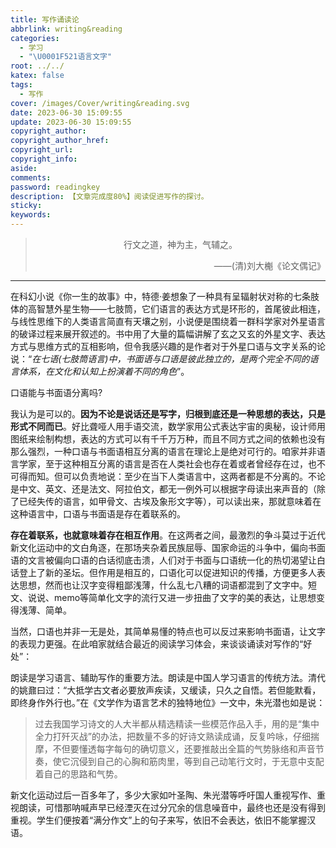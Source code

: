 ```yaml
---
title: 写作诵读论
abbrlink: writing&reading
categories:
  - 学习
  - "\U0001F521语言文字"
root: ../../
katex: false
tags:
  - 写作
cover: /images/Cover/writing&reading.svg
date: 2023-06-30 15:09:55
update: 2023-06-30 15:09:55
copyright_author:
copyright_author_href:
copyright_url:
copyright_info:
aside:
comments:
password: readingkey
description: 【文章完成度80%】阅读促进写作的探讨。
sticky:
keywords:
---
```


> <center>行文之道，神为主，气辅之。</center>
> <p align="right">——(清)刘大櫆《论文偶记》</p>

-----

在科幻小说《你一生的故事》中，特德·姜想象了一种具有呈辐射状对称的七条肢体的高智慧外星生物——七肢筒，它们语言的表达方式是环形的，首尾彼此相连，与线性思维下的人类语言简直有天壤之别，小说便是围绕着一群科学家对外星语言的破译过程来展开叙述的。书中用了大量的篇幅讲解了玄之又玄的外星文字、表达方式与思维方式的互相影响，但令我感兴趣的是作者对于外星口语与文字关系的论说：“*在七语(七肢筒语言)中，书面语与口语是彼此独立的，是两个完全不同的语言体系，在文化和认知上扮演着不同的角色*”。

口语能与书面语分离吗?

我认为是可以的。**因为不论是说话还是写字，归根到底还是一种思想的表达，只是形式不同而已**。好比聋哑人用手语交流，数学家用公式表达宇宙的奥秘，设计师用图纸来绘制构想，表达的方式可以有千千万万种，而且不同方式之间的依赖也没有那么强烈，一种口语与书面语相互分离的语言在理论上是绝对可行的。咱家并非语言学家，至于这种相互分离的语言是否在人类社会也存在着或者曾经存在过，也不可得而知。但可以负责地说：至少在当下人类语言中，这两者都是不分离的。不论是中文、英文、还是法文、阿拉伯文，都无一例外可以根据字母读出来声音的（除了已经失传的语言，如甲骨文、古埃及象形文字等），可以读出来，那就意味着在这种语言中，口语与书面语是存在着联系的。

**存在着联系，也就意味着存在相互作用**。在这两者之间，最激烈的争斗莫过于近代新文化运动中的文白角逐，在那场夹杂着民族屈辱、国家命运的斗争中，偏向书面语的文言被偏向口语的白话彻底击溃，人们对于书面与口语统一化的热切渴望让白话登上了新的圣坛。但作用是相互的，口语化可以促进知识的传播，方便更多人表达思想，然而也让汉字变得粗鄙浅薄，什么乱七八糟的词语都混到了文字中。短文、说说、memo等简单化文字的流行又进一步扭曲了文字的美的表达，让思想变得浅薄、简单。

当然，口语也并非一无是处，其简单易懂的特点也可以反过来影响书面语，让文字的表现力更强。在此咱家就结合最近的阅读学习体会，来谈谈诵读对写作的“好处”：

朗读是学习语言、辅助写作的重要方法。朗读是中国人学习语言的传统方法。清代的姚鼐曰过：“大抵学古文者必要放声疾读，又缓读，只久之自悟。若但能默看，即终身作外行也。”在《文学作为语言艺术的独特地位》一文中，朱光潜也如是说：
> 过去我国学习诗文的人大半都从精选精读一些模范作品入手，用的是“集中全力打歼灭战”的办法，把数量不多的好诗文熟读成诵，反复吟咏，仔细揣摩，不但要懂透每字每句的确切意义，还要推敲出全篇的气势脉络和声音节奏，使它沉侵到自己的心胸和筋肉里，等到自己动笔行文时，于无意中支配着自己的思路和气势。


新文化运动过后一百多年了，多少大家如叶圣陶、朱光潜等呼吁国人重视写作、重视朗读，可惜那呐喊声早已经湮灭在过分冗余的信息噪音中，最终也还是没有得到重视。学生们便按着“满分作文”上的句子来写，依旧不会表达，依旧不能掌握汉语。